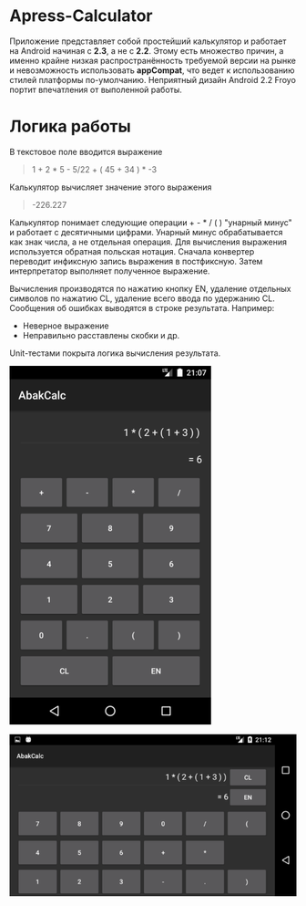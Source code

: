 # Apress-Calculator

Приложение представляет собой простейший калькулятор и работает на Android начиная с **2.3**, а не с **2.2**.
Этому есть множество причин, а именно крайне низкая распространённость требуемой версии на рынке
и невозможность использовать **appCompat**, что ведет к использованию стилей платформы по-умолчанию.
Неприятный дизайн Android 2.2 Froyo портит впечатления от выполенной работы.

# Логика работы

В текстовое поле вводится выражение
> 1 + 2 * 5 - 5/22 + ( 45 + 34 ) * -3

Калькулятор вычисляет значение этого выражения
> -226.227

Калькулятор понимает следующие операции + - * / ( ) "унарный минус" и работает с десятичными цифрами.
Унарный минус обрабатывается как знак числа, а не отдельная операция.
Для вычисления выражения используется обратная польская нотация.
Сначала конвертер переводит инфиксную запись выражения в постфиксную.
Затем интерпретатор выполняет полученное выражение.

Вычисления производятся по нажатию кнопку EN, удаление отдельных символов по нажатию CL,
удаление всего ввода по удержанию CL.
Сообщения об ошибках выводятся в строке результата. Например:
- Неверное выражение
- Неправильно расставлены скобки
и др.

Unit-тестами покрыта логика вычисления результата.

![Демонстрация](/art/main-screen-portrait.png)

![Демонстрация](/art/main-screen-landscape.png)